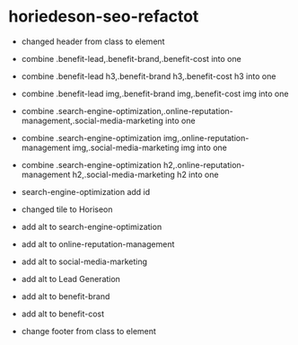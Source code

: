 # horiedeson-seo-refactot

* changed header from class to element

* combine .benefit-lead,.benefit-brand,.benefit-cost into one
* combine .benefit-lead h3,.benefit-brand h3,.benefit-cost h3 into one
* combine .benefit-lead img,.benefit-brand img,.benefit-cost img into one
* combine .search-engine-optimization,.online-reputation-management,.social-media-marketing into one
* combine .search-engine-optimization  img,.online-reputation-management  img,.social-media-marketing  img into one
* combine .search-engine-optimization  h2,.online-reputation-management  h2,.social-media-marketing  h2 into one
* search-engine-optimization add id
* changed tile to Horiseon
* add alt to search-engine-optimization
* add alt to online-reputation-management
* add alt to social-media-marketing
* add alt to Lead Generation
* add alt to benefit-brand
* add alt to benefit-cost
* change footer from class to element
